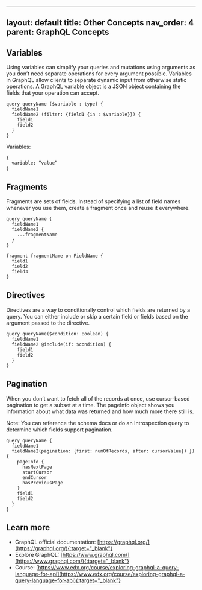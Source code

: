 
---
layout: default
title: Other Concepts
nav_order: 4
parent: GraphQL Concepts
---

## Variables

Using variables can simplify your queries and mutations using arguments as you don’t need separate operations for every argument possible. Variables in GraphQL allow clients to separate dynamic input from otherwise static operations. A GraphQL variable object is a JSON object containing the fields that your operation can accept. 

```
query queryName ($variable : type) {
  fieldName1
  fieldName2 (filter: {field1 {in : $variable}}) {
    field1
    field2
  }
}
```

Variables:
```
{
  variable: “value”
}
```

## Fragments

Fragments are sets of fields. Instead of specifying a list of field names whenever you use them, create a fragment once and reuse it everywhere. 

```
query queryName {
  fieldName1
  fieldName2 {
    ...fragmentName
  }
}

fragment fragmentName on FieldName {
  field1
  field2
  field3
}
```

## Directives

Directives are a way to conditionally control which fields are returned by a query. You can either include or skip a certain field or fields based on the argument passed to the directive. 

```
query queryName($condition: Boolean) {
  fieldName1
  fieldName2 @include(if: $condition) {
    field1
    field2
  }
}
```

## Pagination

When you don’t want to fetch all of the records at once, use cursor-based pagination to get a subset at a time. The pageInfo object shows you information about what data was returned and how much more there still is.

Note: You can reference the schema docs or do an Introspection query to determine which fields support pagination.

```
query queryName {
  fieldName1
  fieldName2(pagination: {first: numOfRecords, after: cursorValue}) }) {
    pageInfo {
      hasNextPage
      startCursor
      endCursor
      hasPreviousPage
    }
    field1
    field2
  }
}
```

## Learn more 

- GraphQL official documentation: [https://graphql.org/](https://graphql.org/){:target="_blank"}
- Explore GraphQL: [https://www.graphql.com/](https://www.graphql.com/){:target="_blank"}
- Course: [https://www.edx.org/course/exploring-graphql-a-query-language-for-api](https://www.edx.org/course/exploring-graphql-a-query-language-for-api){:target="_blank"}
